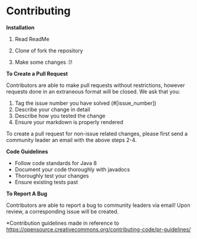 # **Contributing**

**Installation**

1. Read ReadMe

1. Clone of fork the repository

1. Make some changes :)!

**To Create a Pull Request**

Contributors are able to make pull requests without restrictions, however requests done in an extraneous format will be closed. We ask that you:

1. Tag the issue number you have solved (#[issue\_number])
2. Describe your change in detail
3. Describe how you tested the change
4. Ensure your markdown is properly rendered

To create a pull request for non-issue related changes, please first send a community leader an email with the above steps 2-4.

**Code Guidelines**

- Follow code standards for Java 8
- Document your code thoroughly with javadocs
- Thoroughly test your changes
- Ensure existing tests past

**To Report A Bug**

Contributors are able to report a bug to community leaders via email! Upon review, a corresponding issue will be created.

\*Contribution guidelines made in reference to https://opensource.creativecommons.org/contributing-code/pr-guidelines/
